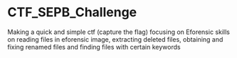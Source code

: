 # CTF_SEPB_Challenge
Making a quick and simple ctf (capture the flag) focusing on Eforensic skills on reading files in eforensic image, extracting deleted files, obtaining and fixing renamed files and finding files with certain keywords
